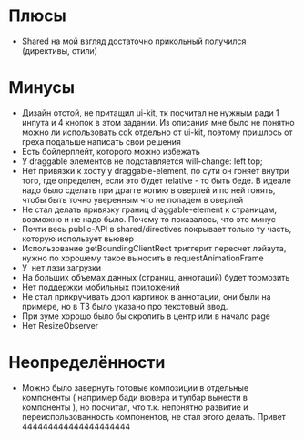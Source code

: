 # Плюсы
- Shared на мой взгляд достаточно прикольный получился (директивы, стили)
# Минусы
- Дизайн отстой, не притащил ui-kit, тк посчитал не нужным ради 1 инпута и 4 кнопок в этом задании.
  Из описания мне было не понятно можно ли использовать cdk отдельно от ui-kit, поэтому пришлось от греха подальше написать свои решения
- Есть бойлерплейт, которого можно избежать
- У draggable элементов не подставляется will-change: left top;
- Нет привязки к хосту у draggable-element, по сути он гоняет внутри того, где определен, если это будет relative - то быть беде. В идеале надо было сделать при драгге копию в оверлей и по ней гонять, чтобы быть точно уверенным что не попадем в оверлей
- Не стал делать привязку границ draggable-element к страницам, возможно и не надо было. Почему то показалось, что это минус
- Почти весь public-API в shared/directives покрывает только ту часть, которую использует вьювер
- Использование getBoundingClientRect триггерит пересчет лэйаута, нужно по хорошему такое выносить в requestAnimationFrame
- У <img page> нет лэзи загрузки
- На больших объемах данных (страниц, аннотаций) будет тормозить
- Нет поддержки мобильных приложений
- Не стал прикручивать дроп картинок в аннотации, они были на примере, но в ТЗ было указано про текстовый ввод.
- При зуме хорошо было бы скролить в центр или в начало page
- Нет ResizeObserver
# Неопределённости
- Можно было завернуть готовые композиции в отдельные компоненты ( например бади вювера и тулбар вынести в компоненты ), но посчитал, что т.к. непонятно развитие и переиспользованность компонентов, не стал этого делать.
Привет 444444444444444444444
